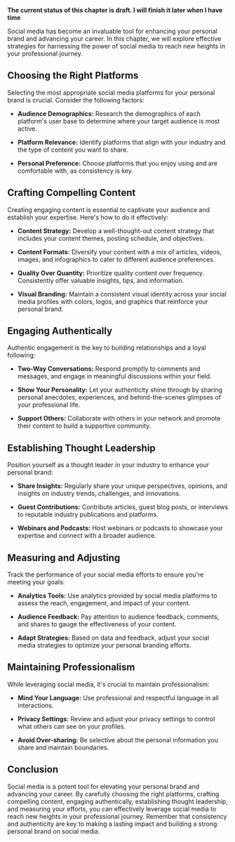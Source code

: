 **The current status of this chapter is draft. I will finish it later when I have time**

Social media has become an invaluable tool for enhancing your personal brand and advancing your career. In this chapter, we will explore effective strategies for harnessing the power of social media to reach new heights in your professional journey.

Choosing the Right Platforms
----------------------------

Selecting the most appropriate social media platforms for your personal brand is crucial. Consider the following factors:

* **Audience Demographics:** Research the demographics of each platform's user base to determine where your target audience is most active.

* **Platform Relevance:** Identify platforms that align with your industry and the type of content you want to share.

* **Personal Preference:** Choose platforms that you enjoy using and are comfortable with, as consistency is key.

Crafting Compelling Content
---------------------------

Creating engaging content is essential to captivate your audience and establish your expertise. Here's how to do it effectively:

* **Content Strategy:** Develop a well-thought-out content strategy that includes your content themes, posting schedule, and objectives.

* **Content Formats:** Diversify your content with a mix of articles, videos, images, and infographics to cater to different audience preferences.

* **Quality Over Quantity:** Prioritize quality content over frequency. Consistently offer valuable insights, tips, and information.

* **Visual Branding:** Maintain a consistent visual identity across your social media profiles with colors, logos, and graphics that reinforce your personal brand.

Engaging Authentically
----------------------

Authentic engagement is the key to building relationships and a loyal following:

* **Two-Way Conversations:** Respond promptly to comments and messages, and engage in meaningful discussions within your field.

* **Show Your Personality:** Let your authenticity shine through by sharing personal anecdotes, experiences, and behind-the-scenes glimpses of your professional life.

* **Support Others:** Collaborate with others in your network and promote their content to build a supportive community.

Establishing Thought Leadership
-------------------------------

Position yourself as a thought leader in your industry to enhance your personal brand:

* **Share Insights:** Regularly share your unique perspectives, opinions, and insights on industry trends, challenges, and innovations.

* **Guest Contributions:** Contribute articles, guest blog posts, or interviews to reputable industry publications and platforms.

* **Webinars and Podcasts:** Host webinars or podcasts to showcase your expertise and connect with a broader audience.

Measuring and Adjusting
-----------------------

Track the performance of your social media efforts to ensure you're meeting your goals:

* **Analytics Tools:** Use analytics provided by social media platforms to assess the reach, engagement, and impact of your content.

* **Audience Feedback:** Pay attention to audience feedback, comments, and shares to gauge the effectiveness of your content.

* **Adapt Strategies:** Based on data and feedback, adjust your social media strategies to optimize your personal branding efforts.

Maintaining Professionalism
---------------------------

While leveraging social media, it's crucial to maintain professionalism:

* **Mind Your Language:** Use professional and respectful language in all interactions.

* **Privacy Settings:** Review and adjust your privacy settings to control what others can see on your profiles.

* **Avoid Over-sharing:** Be selective about the personal information you share and maintain boundaries.

Conclusion
----------

Social media is a potent tool for elevating your personal brand and advancing your career. By carefully choosing the right platforms, crafting compelling content, engaging authentically, establishing thought leadership, and measuring your efforts, you can effectively leverage social media to reach new heights in your professional journey. Remember that consistency and authenticity are key to making a lasting impact and building a strong personal brand on social media.
